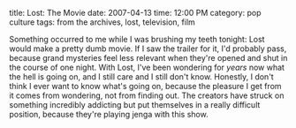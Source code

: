 title: Lost: The Movie
date: 2007-04-13
time: 12:00 PM
category: pop culture
tags: from the archives, lost, television, film

Something occurred to me while I was brushing my teeth tonight: Lost would make a pretty dumb movie. If I saw the trailer for it, I'd probably pass, because grand mysteries feel less relevant when they're opened and shut in the course of one night. With Lost, I've been wondering for _years_ now what the hell is going on, and I still care and I still don't know. Honestly, I don't think I ever want to know what's going on, because the pleasure I get from it comes from wondering, not from finding out. The creators have struck on something incredibly addicting but put themselves in a really difficult position, because they're playing jenga with this show.
